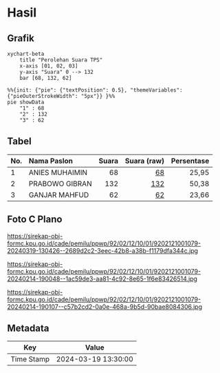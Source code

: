 # Hasil

## Grafik

```mermaid
xychart-beta
    title "Perolehan Suara TPS"
    x-axis [01, 02, 03]
    y-axis "Suara" 0 --> 132
    bar [68, 132, 62]
```

```mermaid
%%{init: {"pie": {"textPosition": 0.5}, "themeVariables": {"pieOuterStrokeWidth": "5px"}} }%%
pie showData
    "1" : 68
    "2" : 132
    "3" : 62
```

## Tabel

| No. | Nama Paslon    | Suara | Suara (raw) | Persentase |
|:--- |:-------------- | -----:| -----------:| ----------:|
| 1   | ANIES MUHAIMIN | 68    | [68][p-1]   | 25,95      |
| 2   | PRABOWO GIBRAN | 132   | [132][p-2]  | 50,38      |
| 3   | GANJAR MAHFUD  | 62    | [62][p-3]   | 23,66      |


[p-1]: https://github.com/gigit-pemilu/pemilu-2024-92-papua-barat/blob/main/pilpres/hitung-suara/sub/92-papua-barat/sub/02-manokwari/sub/12-manokwari-barat/sub/1001-manokwari-barat/sub/079-tps/sub/paslon-1.txt
[p-2]: https://github.com/gigit-pemilu/pemilu-2024-92-papua-barat/blob/main/pilpres/hitung-suara/sub/92-papua-barat/sub/02-manokwari/sub/12-manokwari-barat/sub/1001-manokwari-barat/sub/079-tps/sub/paslon-2.txt
[p-3]: https://github.com/gigit-pemilu/pemilu-2024-92-papua-barat/blob/main/pilpres/hitung-suara/sub/92-papua-barat/sub/02-manokwari/sub/12-manokwari-barat/sub/1001-manokwari-barat/sub/079-tps/sub/paslon-3.txt

## Foto C Plano

https://sirekap-obj-formc.kpu.go.id/cade/pemilu/ppwp/92/02/12/10/01/9202121001079-20240319-130426--2689d2c2-3eec-42b8-a38b-f1179dfa344c.jpg

https://sirekap-obj-formc.kpu.go.id/cade/pemilu/ppwp/92/02/12/10/01/9202121001079-20240214-190048--1ac59de3-aa81-4c92-8e65-1f6e83426514.jpg

https://sirekap-obj-formc.kpu.go.id/cade/pemilu/ppwp/92/02/12/10/01/9202121001079-20240214-190107--c57b2cd2-0a0e-468a-9b5d-90bae8084306.jpg


## Metadata

| Key        | Value               |
| ---------- | ------------------- |
| Time Stamp | 2024-03-19 13:30:00 |



